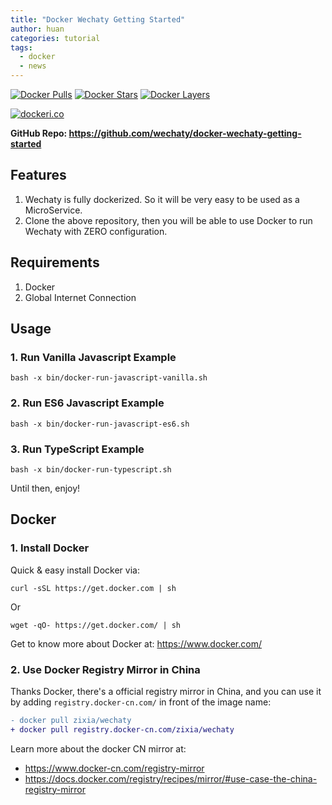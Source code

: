 ```yaml
---
title: "Docker Wechaty Getting Started"
author: huan
categories: tutorial
tags:
  - docker
  - news
---
```


[![Docker Pulls](https://img.shields.io/docker/pulls/zixia/wechaty.svg?maxAge=2592000)](https://hub.docker.com/r/zixia/wechaty/)
[![Docker Stars](https://img.shields.io/docker/stars/zixia/wechaty.svg?maxAge=2592000)](https://hub.docker.com/r/zixia/wechaty/)
[![Docker Layers](https://images.microbadger.com/badges/image/zixia/wechaty.svg)](https://microbadger.com/#/images/zixia/wechaty)

[![dockeri.co](http://dockeri.co/image/zixia/wechaty)](https://hub.docker.com/r/zixia/wechaty/)

**GitHub Repo: <https://github.com/wechaty/docker-wechaty-getting-started>**

## Features

1. Wechaty is fully dockerized. So it will be very easy to be used as a MicroService.
1. Clone the above repository, then you will be able to use Docker to run Wechaty with ZERO configuration.

## Requirements

1. Docker
1. Global Internet Connection

## Usage

### 1. Run Vanilla Javascript Example

```shell
bash -x bin/docker-run-javascript-vanilla.sh
```

### 2. Run ES6 Javascript Example

```shell
bash -x bin/docker-run-javascript-es6.sh
```

### 3. Run TypeScript Example

```shell
bash -x bin/docker-run-typescript.sh
```

Until then, enjoy!

## Docker

### 1. Install Docker

Quick & easy install Docker via:

```shell
curl -sSL https://get.docker.com | sh
```

Or

```shell
wget -qO- https://get.docker.com/ | sh
```

Get to know more about Docker at: <https://www.docker.com/>

### 2. Use Docker Registry Mirror in China

Thanks Docker, there's a official registry mirror in China, and you can use it by adding `registry.docker-cn.com/` in front of the image name:

```diff
- docker pull zixia/wechaty
+ docker pull registry.docker-cn.com/zixia/wechaty
```

Learn more about the docker CN mirror at:

- <https://www.docker-cn.com/registry-mirror>
- <https://docs.docker.com/registry/recipes/mirror/#use-case-the-china-registry-mirror>
